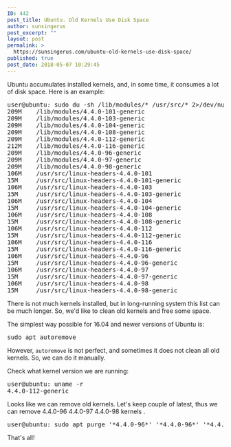 ```yaml
---
ID: 442
post_title: Ubuntu. Old Kernels Use Disk Space
author: sunsingerus
post_excerpt: ""
layout: post
permalink: >
  https://sunsingerus.com/ubuntu-old-kernels-use-disk-space/
published: true
post_date: 2018-05-07 10:29:45
---
```

Ubuntu accumulates installed kernels, and, in some time, it consumes a lot of disk space. Here is an example:
<pre>
user@ubuntu: sudo du -sh /lib/modules/* /usr/src/* 2>/dev/null
209M    /lib/modules/4.4.0-101-generic
209M    /lib/modules/4.4.0-103-generic
209M    /lib/modules/4.4.0-104-generic
209M    /lib/modules/4.4.0-108-generic
209M    /lib/modules/4.4.0-112-generic
212M    /lib/modules/4.4.0-116-generic
209M    /lib/modules/4.4.0-96-generic
209M    /lib/modules/4.4.0-97-generic
209M    /lib/modules/4.4.0-98-generic
106M    /usr/src/linux-headers-4.4.0-101
15M     /usr/src/linux-headers-4.4.0-101-generic
106M    /usr/src/linux-headers-4.4.0-103
15M     /usr/src/linux-headers-4.4.0-103-generic
106M    /usr/src/linux-headers-4.4.0-104
15M     /usr/src/linux-headers-4.4.0-104-generic
106M    /usr/src/linux-headers-4.4.0-108
15M     /usr/src/linux-headers-4.4.0-108-generic
106M    /usr/src/linux-headers-4.4.0-112
15M     /usr/src/linux-headers-4.4.0-112-generic
106M    /usr/src/linux-headers-4.4.0-116
15M     /usr/src/linux-headers-4.4.0-116-generic
106M    /usr/src/linux-headers-4.4.0-96
15M     /usr/src/linux-headers-4.4.0-96-generic
106M    /usr/src/linux-headers-4.4.0-97
15M     /usr/src/linux-headers-4.4.0-97-generic
106M    /usr/src/linux-headers-4.4.0-98
15M     /usr/src/linux-headers-4.4.0-98-generic
</pre>
There is not much kernels installed, but in long-running system this list can be much longer. So, we'd like to clean old kernels and free some space.

The simplest way possible for 16.04 and newer versions of Ubuntu is:
<pre>
sudo apt autoremove
</pre>

However, <code>autoremove</code> is not perfect, and sometimes it does not clean all old kernels. So, we can do it manually.


Check what kernel version we are running:
<pre>
user@ubuntu: uname -r
4.4.0-112-generic
</pre>

Looks like we can remove old kernels. Let's keep couple of latest, thus we can remove 4.4.0-96 4.4.0-97 4.4.0-98 kernels .

<pre>
user@ubuntu: sudo apt purge '*4.4.0-96*' '*4.4.0-96*' '*4.4.0-98*'
</pre>

That's all!